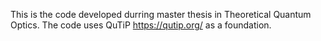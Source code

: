 This is the code developed durring master thesis in Theoretical Quantum Optics. The code uses QuTiP https://qutip.org/ as a foundation.
